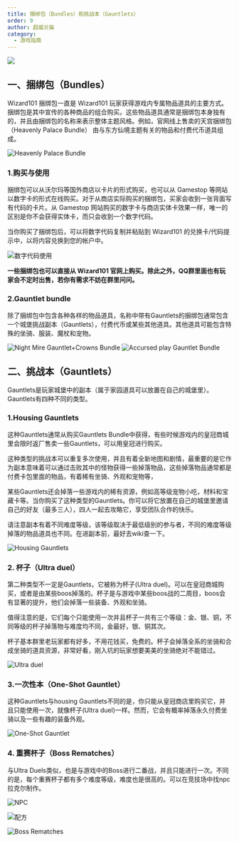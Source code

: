 ```yaml
---
title: 捆绑包（Bundles）和挑战本（Gauntlets）
order: 9
author: 超威兰猫
category: 
  - 游戏指南
---
```


![](/images/bundle.png)

## 一、捆绑包（Bundles）

  Wizard101 捆绑包一直是 Wizard101 玩家获得游戏内专属物品道具的主要方式。捆绑包是其中宣传的各种商品的组合购买。这些物品道具通常是捆绑包本身独有的，并且由捆绑包的名称来表示整体主题风格。例如，官网线上售卖的天宫捆绑包（Heavenly Palace Bundle） 由与东方仙境主题有关的物品和付费代币道具组成。

![Heavenly Palace Bundle](/images/heavenlypalacebundle.png)

### 1.购买与使用

  捆绑包可以从沃尔玛等国外商店以卡片的形式购买，也可以从 Gamestop 等网站以数字卡的形式在线购买。对于从商店实际购买的捆绑包，买家会收到一张背面写有代码的卡片。从 Gamestop 网站购买的数字卡与商店实体卡效果一样，唯一的区别是你不会获得实体卡，而只会收到一个数字代码。
  
  当你购买了捆绑包后，可以将数字代码复制并粘贴到 Wizard101 的兑换卡/代码提示中，以将内容兑换到您的帐户中。

![数字代码使用](/images/code.png)
  
**一些捆绑包也可以直接从 Wizard101 官网上购买。除此之外，QQ群里面也有玩家会不定时出售，若你有需求不妨在群里问问。** 

### 2.Gauntlet bundle
  除了捆绑包中包含各种各样的物品道具，名称中带有Gauntlets的捆绑包通常包含一个城堡挑战副本（Gauntlets），付费代币或某些其他道具。其他道具可能包含特殊的坐骑、服装、魔杖和宠物。

![Night Mire Gauntlet+Crowns Bundle](/images/nightmirebundle.png)
![Accursed play Gauntlet Bundle](/images/accursedgauntletbundle.png)

## 二、挑战本（Gauntlets）

  Gauntlets是玩家城堡中的副本（属于家园道具可以放置在自己的城堡里）。Gauntlets有四种不同的类型。

### 1.Housing Gauntlets

  这种Gauntlets通常从购买Gauntlets Bundle中获得，有些时候游戏内的皇冠商城里会限时返厂售卖一些Gauntlets，可以用皇冠进行购买。

  这种类型的挑战本可以重复多次使用，并且有着全新地图和剧情，最重要的是它作为副本意味着可以通过击败其中的怪物获得一些掉落物品，这些掉落物品通常都是付费卡包里面的物品，有着稀有坐骑、外观和宠物等，

  某些Gauntlets还会掉落一些游戏内的稀有资源，例如高等级宠物小吃，材料和宝藏卡等。当你购买了这种类型的Gauntlets。你可以将它放置在自己的城堡里邀请自己的好友（最多三人），四人一起去攻略它，享受团队合作的快乐。

  请注意副本有着不同难度等级，该等级取决于最低级别的参与者，不同的难度等级掉落的物品道具也不同。在进副本前，最好去wiki查一下。

![Housing Gauntlets](https://subata.top/wp-content/uploads/2023/10/word-image-1871-4.png)

### 2. 杯子（Ultra duel）

  第二种类型不一定是Gauntlets，它被称为杯子(Ultra duel)。可以在皇冠商城购买，或者是由某些boos掉落的。杯子是与游戏中某些boos战的二周目，boos会有显著的提升，他们会掉落一些装备、外观和坐骑。

  值得注意的是，它们每个只能使用一次并且杯子一共有三个等级：金、银、铜，不同等级的杯子掉落物与难度均不同，金最好，银、铜其次。

  杯子基本群里老玩家都有好多，不用花钱买，免费的。杯子会掉落全系的坐骑和合成坐骑的道具资源，非常好看，刚入坑的玩家想要美美的坐骑绝对不能错过。

![Ultra duel](https://subata.top/wp-content/uploads/2023/10/word-image-1871-5.png)

### 3.一次性本（One-Shot Gauntlet）

  这种Gauntlets与housing Gauntlets不同的是，你只能从皇冠商店里购买它，并且只能使用一次，就像杯子(Ultra duel)一样。然而，它会有概率掉落永久付费坐骑以及一些有趣的装备外观。

![One-Shot Gauntlet](https://subata.top/wp-content/uploads/2023/10/word-image-1871-6.png)

### 4. 重赛杯子（Boss Rematches）

  与Ultra Duels类似，也是与游戏中的Boss进行二番战，并且只能进行一次。不同的是，每个重赛杯子都有多个难度等级，难度也是很高的。可以在竞技场中找npc拉克尔制作。

![NPC](https://subata.top/wp-content/uploads/2023/10/word-image-1871-7.png) 

![配方](https://subata.top/wp-content/uploads/2023/10/word-image-1871-8.png)

![Boss Rematches](https://subata.top/wp-content/uploads/2023/10/word-image-1871-9.png)